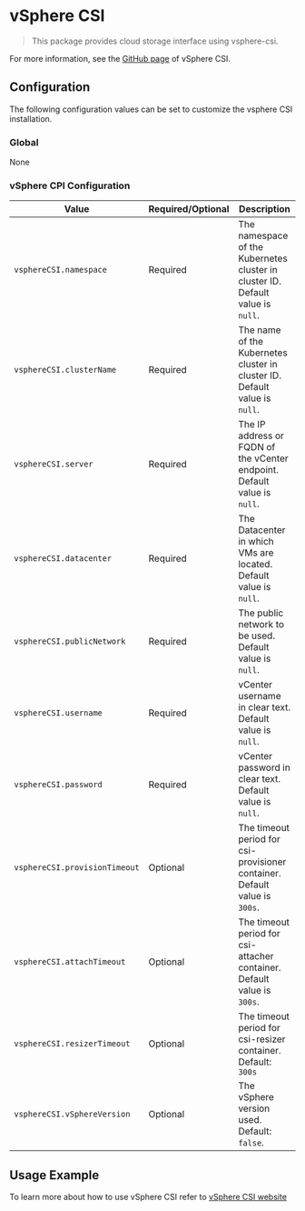 # vSphere CSI

> This package provides cloud storage interface using vsphere-csi.

For more information, see the [GitHub page](https://github.com/kubernetes-sigs/vsphere-csi-driver) of vSphere CSI.

## Configuration

The following configuration values can be set to customize the vsphere CSI installation.

### Global

None

### vSphere CPI Configuration

| Value | Required/Optional | Description |
|-------|-------------------|-------------|
| `vsphereCSI.namespace` | Required | The namespace of the Kubernetes cluster in cluster ID. Default value is `null`. |
| `vsphereCSI.clusterName` | Required | The name of the Kubernetes cluster in cluster ID. Default value is `null`. |
| `vsphereCSI.server` | Required | The IP address or FQDN of the vCenter endpoint. Default value is `null`. |
| `vsphereCSI.datacenter` | Required | The Datacenter in which VMs are located. Default value is `null`. |
| `vsphereCSI.publicNetwork` | Required | The public network to be used. Default value is `null`. |
| `vsphereCSI.username` | Required | vCenter username in clear text. Default value is `null`. |
| `vsphereCSI.password` | Required | vCenter password in clear text. Default value is `null`. |
| `vsphereCSI.provisionTimeout` | Optional | The timeout period for csi-provisioner container. Default value is `300s`. |
| `vsphereCSI.attachTimeout` | Optional | The timeout period for csi-attacher container. Default value is `300s`. |
| `vsphereCSI.resizerTimeout` | Optional | The timeout period for csi-resizer container. Default: `300s` |
| `vsphereCSI.vSphereVersion` | Optional | The vSphere version used. Default: `false`. |

## Usage Example

To learn more about how to use vSphere CSI refer to [vSphere CSI website](https://github.com/kubernetes-sigs/vsphere-csi-driver)

